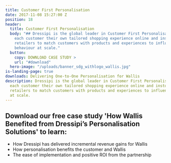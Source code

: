 ```yaml
---
title: Customer First Personalisation
date: 2017-11-08 15:27:00 Z
position: 18
header:
  title: Customer First Personalisation
  body: "## Dressipi is the global leader in Customer First Personalisation. We give
    each customer their own tailored shopping experience online and instore, enabling
    retailers to match customers with products and experiences to influence buying
    behaviour at scale."
  button:
    copy: DOWNLOAD CASE STUDY >
    url: "#download"
  hero-image: "/uploads/banner_sdg_withlogo_wallis.jpg"
is-landing-page: true
downloads: Delivering One-to-One Personalisation for Wallis
description: Dressipi is the global leader in Customer First Personalisation. We give
  each customer their own tailored shopping experience online and instore, enabling
  retailers to match customers with products and experiences to influence buying behaviour
  at scale.
---
```


## Download our free case study 'How Wallis Benefited from Dressipi’s Personalisation Solutions' to learn:

* How Dressipi has delivered incremental revenue gains for Wallis
* How personalisation benefits the customer and Wallis
* The ease of implementation and positive ROI from the partnership
